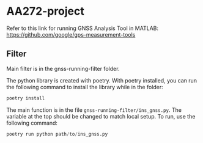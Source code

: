 # AA272-project

Refer to this link for running GNSS Analysis Tool in MATLAB:
https://github.com/google/gps-measurement-tools

## Filter

Main filter is in the gnss-running-filter folder.

The python library is created with poetry. With poetry installed, you can run the following command to install the library while in the folder:

```python
poetry install
```

The main function is in the file `gnss-running-filter/ins_gnss.py`. The variable at the top should be changed to match local setup. To run, use the following command:

```python
poetry run python path/to/ins_gnss.py
```
